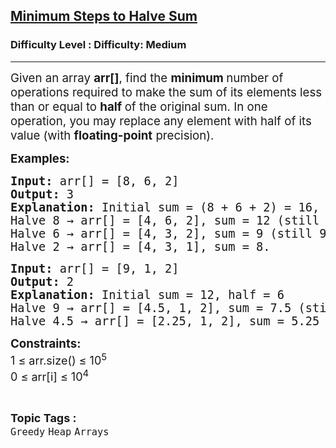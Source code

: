 <h2><a href="https://www.geeksforgeeks.org/problems/minimum-steps-to-halve-sum/1?_gl=1*61ujhq*_up*MQ..*_gs*MQ..&gclid=Cj0KCQjwyvfDBhDYARIsAItzbZEUVqAjcnvymEvoGVKyy-AzxWQHIm3YSU8o4k6HrQB4mABTk2El1-kaAsSOEALw_wcB&gbraid=0AAAAAC9yBkDG2XR0ViHst6xOZZ5uidrTw">Minimum Steps to Halve Sum</a></h2><h3>Difficulty Level : Difficulty: Medium</h3><hr><div class="problems_problem_content__Xm_eO"><p><span style="font-size: 14pt;">Given an array <strong>arr[]</strong>, find the <strong>minimum </strong>number of operations required to make the sum of its elements less than or equal to <strong>half </strong>of the original sum. In one operation, you may replace any element with half of its value (with <strong>floating-point</strong> precision).</span></p>
<p><strong><span style="font-size: 14pt;">Examples:</span></strong></p>
<pre><strong><span style="font-size: 14pt;">Input: </span></strong><span style="font-size: 14pt;">arr[] = [8, 6, 2]<br><strong>Output: </strong>3<br><strong>Explanation:&nbsp;</strong></span><span style="font-size: 18.6667px;">Initial sum = (8 + 6 + 2) = 16, half = 8<br></span><span style="font-size: 18.6667px;">Halve 8 → arr[] = [4, 6, 2], sum = 12 (still 12 &gt; 8)<br></span><span style="font-size: 18.6667px;">Halve 6 → arr[] = [4, 3, 2], sum = 9 (still 9 &gt; 8)<br></span><span style="font-size: 18.6667px;">Halve 2 → arr[] = [4, 3, 1], sum = 8.<strong>&nbsp;</strong></span></pre>
<pre><span style="font-size: 18.6667px;"><strong>Input:</strong> arr[] = [9, 1, 2]<br></span><span style="font-size: 18.6667px;"><strong>Output:</strong> 2<br></span><span style="font-size: 18.6667px;"><strong>Explanation:</strong> Initial sum = 12, half = 6<br></span><span style="font-size: 18.6667px;">Halve 9 → arr[] = [4.5, 1, 2], sum = 7.5 (still &gt; 6)<br></span><span style="font-size: 18.6667px;">Halve 4.5 → arr[] = [2.25, 1, 2], sum = 5.25 ≤ 6</span></pre>
<p><span style="font-size: 14pt;"><strong>Constraints:<br></strong><span style="font-size: 18px;">1 ≤ arr.size() ≤ 10<sup>5</sup></span><br style="font-size: 18px;"><span style="font-size: 18px;">0 ≤ arr[i] ≤ 10<sup>4</sup></span><br></span></p></div><br><p><span style=font-size:18px><strong>Topic Tags : </strong><br><code>Greedy</code>&nbsp;<code>Heap</code>&nbsp;<code>Arrays</code>&nbsp;